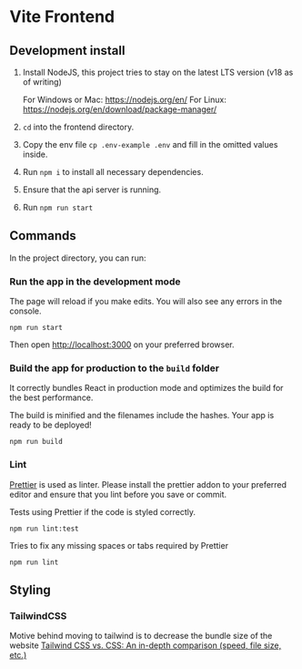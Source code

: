 # Vite Frontend

## Development install

1. Install NodeJS, this project tries to stay on the latest LTS version (v18 as of writing)

   For Windows or Mac: https://nodejs.org/en/
   For Linux: https://nodejs.org/en/download/package-manager/

2. `cd` into the frontend directory.
3. Copy the env file `cp .env-example .env` and fill in the omitted values inside.
4. Run `npm i` to install all necessary dependencies.
5. Ensure that the api server is running.
6. Run `npm run start`

## Commands

In the project directory, you can run:

### Run the app in the development mode

The page will reload if you make edits.
You will also see any errors in the console.

`npm run start`

Then open [http://localhost:3000](http://localhost:3000) on your preferred browser.

### Build the app for production to the `build` folder

It correctly bundles React in production mode and optimizes the build for the best performance.

The build is minified and the filenames include the hashes.
Your app is ready to be deployed!

`npm run build`

### Lint

[Prettier](https://prettier.io/) is used as linter.
Please install the prettier addon to your preferred editor and ensure that you lint before you save or commit.

Tests using Prettier if the code is styled correctly.

`npm run lint:test`

Tries to fix any missing spaces or tabs required by Prettier

`npm run lint`

## Styling

### TailwindCSS

Motive behind moving to tailwind is to decrease the bundle size of the website [Tailwind CSS vs. CSS: An in-depth comparison (speed, file size, etc.)](https://www.programonaut.com/tailwind-css-vs-css-an-in-depth-comparison-speed-file-size-etc/)
